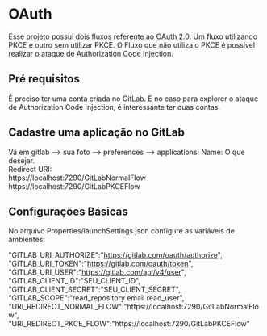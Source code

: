 # OAuth

Esse projeto possui dois fluxos referente ao OAuth 2.0. Um fluxo utilizando PKCE e outro sem utilizar PKCE. O Fluxo que não utiliza o PKCE é possível realizar o ataque de Authorization Code Injection.


## Pré requisitos
É preciso ter uma conta criada no GitLab. E no caso para explorer o ataque de Authorization Code Injection, é interessante ter duas contas.

## Cadastre uma aplicação no GitLab 
Vá em gitlab --> sua foto --> preferences --> applications:
Name: O que desejar.  
Redirect URI:  
https://localhost:7290/GitLabNormalFlow  
https://localhost:7290/GitLabPKCEFlow  

## Configurações Básicas
No arquivo Properties/launchSettings.json configure as variáveis de ambientes:

"GITLAB_URI_AUTHORIZE":"https://gitlab.com/oauth/authorize",  
"GITLAB_URI_TOKEN":"https://gitlab.com/oauth/token",  
"GITLAB_URI_USER":"https://gitlab.com/api/v4/user",  
"GITLAB_CLIENT_ID":"SEU_CLIENT_ID",  
"GITLAB_CLIENT_SECRET":"SEU_CLIENT_SECRET",  
"GITLAB_SCOPE":"read_repository email read_user",  
"URI_REDIRECT_NORMAL_FLOW":"https://localhost:7290/GitLabNormalFlow",  
"URI_REDIRECT_PKCE_FLOW":"https://localhost:7290/GitLabPKCEFlow"  
